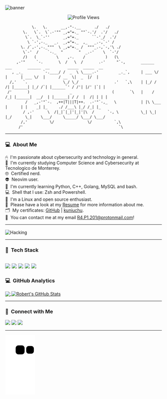 ![banner](https://github.com/R4-P1-201/Folders-Stuff/blob/main/Screen%20Shot%202022-03-14%20at%2021.55.00.png)

<p align="center"> <img src="https://komarev.com/ghpvc/?username=0zym4ndias&label=Views&color=000000&style=metal" alt="Profile Views" /> </p> 

                \.   \.      __,-"-.__      ./   ./
            \.   \`.  \`.-'"" _,="=._ ""`-.'/  .'/   ./
             \`.  \_`-''      _,="=._      ``-'_/  .'/
              \ `-',-._   _.  _,="=._  ,_   _.-,`-' /
           \. /`,-',-._"""  \ _,="=._ /  """_.-,`-,'\ ./
            \`-'  /    `-._  "       "  _.-'    \  `-'/
            /)   (         \    ,-.    /         )   (\
         ,-'"     `-.       \  /   \  /       .-'     "`-,       ______  ___       ______  __        _____  _____  __  
       , _._         `-.____/ /  _  \ \____.-'         _._`,     | ___ \/   |      | ___ \/  |      / __  \|  _  |/  | 
      /,'   `.                \_/ \_/                .'   `,\    | |_/ / /| |______| |_/ /`| |______`' / /'| |/' |`| | 
     /'       )                  _                  (       `\   |    / /_| |______|  __/  | |______| / /  |  /| | | | 
             /   _,-'"`-.  ,++|T|||T|++.  .-'"`-,_   \           | |\ \___  |      | |    _| |_     ./ /___\ |_/ /_| |_
            / ,-'      \  /|_|`|_|'|_|'|\  /      `-, \          \_| \_|  |_/      \_|    \___/     \_____/ \___/ \___/
           /,'          \/               \/          `,\
          /'                                           `\


---
### 💻 &nbsp;About Me
🖱 &nbsp;I'm passionate about cybersecurity and technology in general.\
🐏 &nbsp;I'm currently studying Computer Science and Cybersecurity at Tecnologico de Monterrey.\
🤓 &nbsp;Certified nerd.\
👽 &nbsp;Neovim user.\
💾 &nbsp;I'm currently learning Python, C++, Golang, MySQL and bash.\
💻 &nbsp;Shell that I use: Zsh and Powershell.\
🐧 &nbsp;I'm a Linux and open source enthusiast.\
📁 &nbsp;Please have a look at my [Resume](https://drive.google.com/file/d/1Pl5kk3pea9mb_i4qZZFa-Rfyxbk0Kr1c/view?usp=sharing) for more information about me.\
🗂 &nbsp;My certificates: [GitHub](https://drive.google.com/file/d/1gBv8aaTgSyE8DS3Whqzo1nMuUn-GKxfL/view?usp=sharing) | [kuniuchu](https://drive.google.com/file/d/1xM6ta_1x216e-PIwyFyVuF7eNYzza5Kt/view?usp=sharing).\
📩 &nbsp;You can contact me at my email R4.P1.201@protonmail.com!

---

<img alt="Hacking" src="https://thumbs.gfycat.com/AmusingAntiqueEmu-size_restricted.gif" align="center"/>

---

### 💾 &nbsp;Tech Stack
![](https://img.shields.io/badge/OS-Linux-informational?style=flat&logo=linux&logoColor=B90E0A&color=000000)
![](https://img.shields.io/badge/Code-Python-informational?style=flat&logo=python&logoColor=B90E0A&color=000000)
![](https://img.shields.io/badge/Code-Golang-informational?style=flat&logo=go&logoColor=B90E0A&color=000000)
![](https://img.shields.io/badge/Shell-Bash-informational?style=flat&logo=gnu-bash&logoColor=B90E0A&color=000000)
![](https://img.shields.io/badge/Tools-PostgreSQL-informational?style=flat&logo=postgresql&logoColor=B90E0A&color=000000)
---

### 💻 &nbsp;GitHub Analytics
<a href="https://github.com/R4-P1-201/R4-P1-201">
  <img height="160em" align="center" src="https://github-readme-stats.vercel.app/api?username=R4-P1-201&show_icons=true&title_color=B90E0A&text_color=C0C0C0&icon_color=2bbc8a&bg_color=000000&langs_count=3&include_all_commits=true&count_private=true" />
</a>
<a href="https://github.com/R4-P1-201/R4-P1-201">
  <img height="160em" align="center" src="https://github-readme-stats.vercel.app/api/top-langs/?username=R4-P1-201&layout=compact&langs_count=7&count_private=true&title_color=B90E0A&text_color=C0C0C0&icon_color=2bbc8a&bg_color=000000" alt="Robert's GitHub Stats" />
</a>

---

### 📌 &nbsp;Connect with Me
<div> 
 <a href="https://discord.gg/9pvuH5eSsH" target="_blank"><img height="30em" src="https://img.shields.io/badge/Discord-7289DA?style=for-the-badge&logo=discord&logoColor=B90E0A&color=000000" target="_blank"></a> 
  <a href="https://www.linkedin.com/in/roberto-abraham-p%C3%A9rez-iga-b93648229/" target="_blank"><img height="30em" src="https://img.shields.io/badge/-LinkedIn-%230077B5?style=for-the-badge&logo=linkedin&logoColor=B90E0A&color=000000" target="_blank"></a> 
<a href="mailto:R4.P1.201@protonmail.com"><img height="30em" src="https://img.shields.io/badge/-R4.P1.201@protonmail.com-D14836?style=flat&logo=Protonmail&logoColor=B90E0A&color=000000"/></a>
  
 ---
 
![Snake animation](https://github.com/rafaballerini/rafaballerini/blob/output/github-contribution-grid-snake.svg)
  
  
</div>
